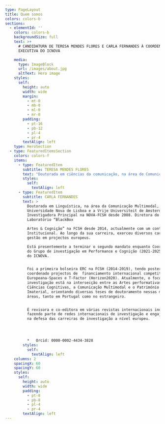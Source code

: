 ```yaml
---
type: PageLayout
title: Quem somos
colors: colors-b
sections:
  - elementId: ''
    colors: colors-b
    backgroundSize: full
    text: >+
      # CANDIDATURA DE TERESA MENDES FLORES E CARLA FERNANDES À COORDENAÇÃO
      EXECUTIVA DO ICNOVA

    media:
      type: ImageBlock
      url: /images/about.jpg
      altText: Hero image
    styles:
      self:
        height: auto
        width: wide
        margin:
          - mt-0
          - mb-0
          - ml-0
          - mr-0
        padding:
          - pt-16
          - pb-12
          - pl-4
          - pr-4
        textAlign: left
    type: HeroSection
  - type: FeaturedItemsSection
    colors: colors-f
    items:
      - type: FeaturedItem
        subtitle: TERESA MENDES FLORES
        text: "Doutorada em ciências da comunicação, na área de Comunicação e Cultura, pela Universidade Nova de Lisboa, desde 2010, licenciada e mestre em ciências da comunicação pela mesma universidade. Investiga na área da cultura visual, teoria da imagem, histórias e teorias da fotografia e do filme,\_ arqueologias dos media e semiótica. Nos últimos anos, tem-se debruçado sobre a cultura visual colonial e os legados do colonialismo, a partir de abordagens pós-coloniais, decoloniais e de género. Foi investigadora principal do projeto FCT “O impulso fotográfico”.\_\n\nAo longo da sua carreira, exerceu diversos cargos de gestão. Destaque para a coordenação do grupo de Cultura, Mediação& Artes, durante dois mandatos (2019-2023), e a vice-coordenação atual. Já tinha sido Vice-presidente do CIMJ (na presidência de Estrela Serrano) e membro da direção do CECL (na qualidade de tesoureira), centros fundadores do atual\_ ICNOVA, de que é membro fundador. Estes cargos consolidaram a sua\_ experiência na execução de projetos no contexto da NOVA-FCSH. Foi membro da comissão redatorial do atual projeto estratégico.\n\nNos últimos 6 anos, foi investigadora no ICNOVA através do programa CEEC-Norma Transitória e é, atualmente, professora auxiliar no Departamento de Ciências da Comunicação da NOVA-FCSH. Foi docente da ECATI-Universidade Lusófona, desde 1997, tendo iniciado a sua carreira como docente no ensino superior, na UBI, em 1992. Colaborou com diversas outras instituições de ensino, na área da comunicação, como a ESCS-IPL e o IADE, conhecendo profundamente a realidade do ensino superior em Portugal.\n\n\n\n*   Orcid:\_ 0000-0002-8866-3129\n\n    Ciência Vitae: 631F-C550-8E29\n\n"
        styles:
          self:
            textAlign: left
      - type: FeaturedItem
        subtitle: CARLA FERNANDES
        text: >
          Doutorada em Linguística, na área da Comunicação Multimodal, pela
          Universidade Nova de Lisboa e a Vrije Universiteit de Amsterdão.
          Investigadora Principal na NOVA-FCSH desde 2008. Diretora do
          Laboratório “BlackBox

          Artes & Cognição” na FCSH desde 2014, actualmente com um contrato CEEC
          Institucional. Ao longo da sua carreira, exerceu diversos cargos de
          gestão em projectos europeus.

          Está presentemente a terminar o segundo mandato enquanto Coordenadora
          do Grupo de investigação em Performance e Cognição (2021-2025) junto
          do ICNOVA.


          Foi a primeira bolseira ERC na FCSH (2014-2019), tendo posteriormente
          coordenado projectos de  financiamento internacional competitivo como
          Europeana-Spaces e T-Factor (Horizon2020). Atualmente, o foco da sua
          investigação está na intersecção entre as Artes performativas e as
          Ciências Cognitivas, a Comunicação Multimodal e o Património Cultural
          Imaterial, orientando diversas teses de doutoramento nessas mesmas
          áreas, tanto em Portugal como no estrangeiro.


          É revisora e co-editora em várias revistas internacionais indexadas,
          fazendo parte de redes internacionais de investigação e engajando-se
          na defesa das carreiras de investigação a nível europeu.




          *   Orcid: 0000-0002-4434-3828
        styles:
          self:
            textAlign: left
    columns: 2
    spacingX: 60
    spacingY: 60
    styles:
      self:
        height: auto
        width: wide
        padding:
          - pt-8
          - pb-8
          - pl-4
          - pr-4
        textAlign: left
---
```

